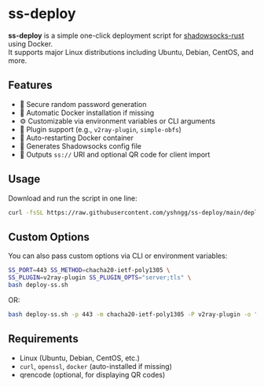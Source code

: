 # ss-deploy

**ss-deploy** is a simple one-click deployment script for [shadowsocks-rust](https://github.com/shadowsocks/shadowsocks-rust) using Docker.  
It supports major Linux distributions including Ubuntu, Debian, CentOS, and more.

## Features

- 🔐 Secure random password generation
- 🐳 Automatic Docker installation if missing
- ⚙️ Customizable via environment variables or CLI arguments
- 🔌 Plugin support (e.g., `v2ray-plugin`, `simple-obfs`)
- 🔁 Auto-restarting Docker container
- 📄 Generates Shadowsocks config file
- 🔗 Outputs `ss://` URI and optional QR code for client import

## Usage

Download and run the script in one line:

```bash
curl -fsSL https://raw.githubusercontent.com/yshngg/ss-deploy/main/deploy-ss.sh | sudo bash
```

## Custom Options

You can also pass custom options via CLI or environment variables:

```bash
SS_PORT=443 SS_METHOD=chacha20-ietf-poly1305 \
SS_PLUGIN=v2ray-plugin SS_PLUGIN_OPTS="server;tls" \
bash deploy-ss.sh
```

OR:

```bash
bash deploy-ss.sh -p 443 -m chacha20-ietf-poly1305 -P v2ray-plugin -o "server;tls"
```

## Requirements

- Linux (Ubuntu, Debian, CentOS, etc.)
- `curl`, `openssl`, `docker` (auto-installed if missing)
- qrencode (optional, for displaying QR codes)
